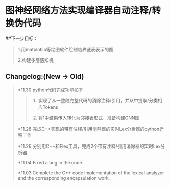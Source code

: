 # 图神经网络方法实现编译器自动注释/转换伪代码

##下一步目标：

>1.用matplotlib等绘图软件绘制临界链表表示的图
>
>2.构建多层感知机

## Changelog:(New -> Old)

>*11.30 python代码完成功能如下
>
>>1.  实现了从一整段完整代码的消除注释/引用，并从中提取/分类相应Tokens
>>
>>2.  将1中结果传入转化为邻接表形式，准备构建GNN图
>
>*11.28 完成C++实现的带有注释/引用消除器的实时Lex分析器的python迁移工作
>
>*11.26 分别用C++和Flex工具，完成2个带有注释/引用消除器的实时Lex分析器
>
>*11.04 Fixed a bug in the code. 
>
>*11.03 Complete the C++ code implementation of the lexical analyzer and the corresponding encapsulation work. 
